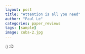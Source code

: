```yaml
---
layout: post
title: "Attention is all you need"
author: "Paul Le"
categories: paper_reviews
tags: [sample]
image: cuba-2.jpg
---
```


:) :D
